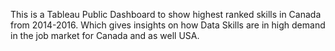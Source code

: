This is a Tableau Public Dashboard to show highest ranked skills in Canada 
from 2014-2016. Which gives insights on how Data Skills are in high demand in the job market for Canada and as well USA.
